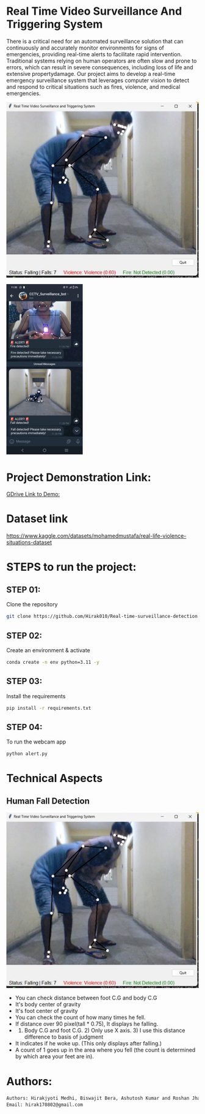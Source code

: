 Real Time Video Surveillance And Triggering System
==============================

There is a critical need for an automated surveillance solution that can continuously and accurately monitor environments for signs of emergencies, providing real-time alerts to facilitate rapid intervention. Traditional systems relying on human operators are often slow and prone to errors, which can result in severe consequences, including loss of life and extensive propertydamage. Our project aims to develop a real-time emergency surveillance system that leverages computer vision to detect and respond to critical situations such as fires, violence, and medical emergencies.

![alt text](artifacts/Violence.png)

<img src="artifacts/Telegram_bot.jpg" alt="alt text" width="200"/>


# Project Demonstration Link:

[GDrive Link to Demo: ](https://drive.google.com/file/d/1jGzs83KbJ3c6U2SMFaDQ-q-IfVboSkmB/view)

# Dataset link

https://www.kaggle.com/datasets/mohamedmustafa/real-life-violence-situations-dataset


# STEPS to run the project:

## STEP 01: 
Clone the repository

```bash
git clone https://github.com/Hirak010/Real-time-surveillance-detection.git
```

## STEP 02: 
Create an environment & activate


```bash
conda create -n env python=3.11 -y
```

## STEP 03: 
Install the requirements


```bash
pip install -r requirements.txt
```


## STEP 04: 
To run the webcam app


```bash
python alert.py
```

# Technical Aspects

## Human Fall Detection

![alt text](artifacts/Violence.png)

- You can check distance between foot C.G and body C.G
- It's body center of gravity
- It's foot center of gravity
- You can check the count of how many times he fell.
- If distance over 90 pixel(tall * 0.75), It displays he falling.
- 1) Body C.G and foot C.G.      2) Only use X axis.      3) I use this distance difference to basis of judgment
- It indicates if he woke up. (This only displays after falling.)
- A count of 1 goes up in the area where you fell (the count is determined by which area your feet are in).



# Authors:
```bash
Authors: Hirakjyoti Medhi, Biswajit Bera, Ashutosh Kumar and Roshan Jha
Email: hirak170802@gmail.com
```

